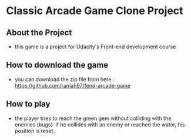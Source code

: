 # Classic Arcade Game Clone Project
## About the Project
- this game is a project for Udacity's Front-end development course


## How to download the game
- you can download the zip file from here : https://github.com/raniah97/fend-arcade-game

## How to play

- the player tries to reach the green gem without colliding with the enemies (bugs). if he collides with an enemy or reached the water, his position is reset.

